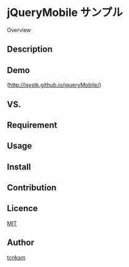 jQueryMobile サンプル
====

Overview

## Description

## Demo
(http://isystk.github.io/jqueryMobile/)

## VS. 

## Requirement

## Usage

## Install

## Contribution

## Licence

[MIT](https://github.com/isystk/jqueryMobile/LICENCE)

## Author

[tcnksm](https://github.com/isystk)

